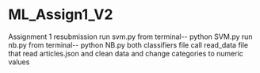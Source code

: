 # ML_Assign1_V2
Assignment 1 resubmission
run svm.py from terminal-- python SVM.py
run nb.py from terminal-- python NB.py
both classifiers file call read_data file that read articles.json and clean data and change categories to numeric values
